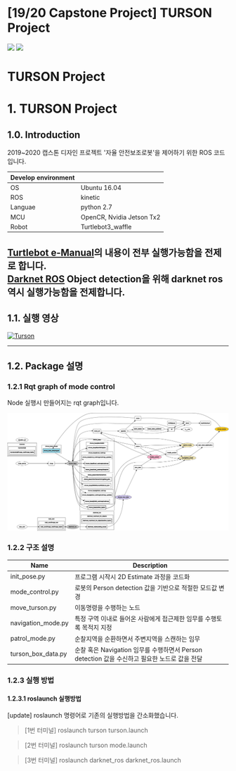 # [19/20 Capstone Project] TURSON Project


<img src= https://img.shields.io/badge/build-passing-green > <img src= https://img.shields.io/badge/language-python-blue >  

TURSON Project
=====================

# 1. TURSON Project

## 1.0. Introduction
2019~2020 캡스톤 디자인 프로젝트 '자율 안전보조로봇'을 제어하기 위한 ROS 코드입니다.

|Develop environment||
|------|------|
|OS|Ubuntu 16.04|
|ROS|kinetic|
|Languae|python 2.7|
|MCU|OpenCR, Nvidia Jetson Tx2|
|Robot|Turtlebot3_waffle|

[Turtlebot e-Manual](http://emanual.robotis.com/docs/en/platform/turtlebot3/overview/)의 내용이 전부 실행가능함을 전제로 합니다.  
[Darknet ROS](https://github.com/ingjae/darknet_ros_jetson_tx2) Object detection을 위해 darknet ros 역시 실행가능함을 전제합니다.
---
## 1.1. 실행 영상
[![Turson](https://img.youtube.com/vi/9e2xosJy2Ts/0.jpg)](https://www.youtube.com/watch?v=9e2xosJy2Ts) 


- - -
## 1.2. Package 설명
### 1.2.1 Rqt graph of mode control
Node 실행시 만들어지는 rqt graph입니다.

![Rqt_graph](./image/rosgraph_color.png)

### 1.2.2 구조 설명

|Name | Description|
|------|------|
|init_pose.py|프로그램 시작시 2D Estimate 과정을 코드화|
|mode_control.py|로봇의 Person detection 값을 기반으로 적절한 모드값 변경|
|move_turson.py|이동명령을 수행하는 노드|
|navigation_mode.py|특정 구역 이내로 들어온 사람에게 접근제한 임무를 수행토록 목적지 지정|
|patrol_mode.py|순찰지역을 순환하면서 주변지역을 스캔하는 임무|
|turson_box_data.py|순찰 혹은 Navigation 임무를 수행하면서 Person detection 값을 수신하고 필요한 노드로 값을 전달|




### 1.2.3 실행 방법
#### 1.2.3.1 roslaunch 실행방법
[update] roslaunch 명령어로 기존의 실행방법을 간소화했습니다.
>[1번 터미널] roslaunch turson turson.launch  

>[2번 터미널] roslaunch turson mode.launch  

>[3번 터미널] roslaunch darknet_ros darknet_ros.launch

